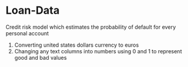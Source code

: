 # Loan-Data
Credit risk model which estimates the probability of default for every personal account

1. Converting united states dollars currency to euros
2. Changing any text columns into numbers using 0 and 1 to represent good and bad values
